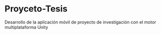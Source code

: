 # Proyceto-Tesis
Desarrollo de la aplicación móvil de proyecto de investigación con el motor multiplataforma Unity
